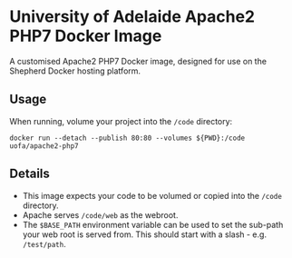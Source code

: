 # University of Adelaide Apache2 PHP7 Docker Image

A customised Apache2 PHP7 Docker image, designed for use on the Shepherd Docker
hosting platform.

## Usage

When running, volume your project into the `/code` directory:

```
docker run --detach --publish 80:80 --volumes ${PWD}:/code uofa/apache2-php7
```

## Details

* This image expects your code to be volumed or copied into the `/code`
directory.
* Apache serves `/code/web` as the webroot.
* The `$BASE_PATH` environment variable can be used to set the sub-path your
web root is served from. This should start with a slash - e.g. `/test/path`.
